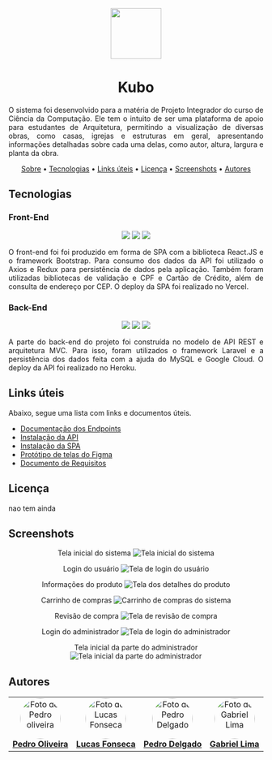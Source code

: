 <p align="center" id="sobre"><img src="https://avatars.githubusercontent.com/u/202138232?s=200&v=4" height="100"/></p> 
<h1 align="center">Kubo</h1>

<p align="justify">
   O sistema foi desenvolvido para a matéria de Projeto Integrador do curso de Ciência da Computação. Ele tem o intuito de ser uma plataforma de apoio para estudantes de Arquitetura, permitindo a visualização de diversas obras, como casas, igrejas e estruturas em geral, apresentando informações detalhadas sobre cada uma delas, como autor, altura, largura e planta da obra.
</p>

<p align="center">
  <a href="#sobre">Sobre</a> •
  <a href="#tecnologias">Tecnologias</a> •
  <a href="#links">Links úteis</a> •
  <a href="#licenca">Licença</a> •
  <a href="#screenshots">Screenshots</a> •
  <a href="#autores">Autores</a>
</p>

<h2 id="tecnologias">Tecnologias</h2>

<h3>Front-End</h3>
<p align="center">
  <img src="https://img.shields.io/badge/-React-0D1117?style=for-the-badge&logo=react" />
  <img src="https://img.shields.io/badge/-Tailwind%20CSS-0D1117?style=for-the-badge&logo=tailwindcss&logoColor=38BDF8" />
  <img src="https://img.shields.io/badge/-Bootstrap-0D1117?style=for-the-badge&logo=bootstrap" />
</p>

<p align="justify">
    O front-end foi foi produzido em forma de SPA com a biblioteca
    React.JS e o framework Bootstrap. Para consumo dos dados da API foi
    utilizado o Axios e Redux para persistência de dados pela aplicação.
    Também foram utilizadas bibliotecas de validação e CPF e Cartão de
    Crédito, além de consulta de endereço por CEP. O deploy da SPA foi realizado no Vercel.
</p>

<h3>Back-End</h3>

<p align="center">
  <img src="https://img.shields.io/badge/-Vite-0D1117?style=for-the-badge&logo=vite&logoColor=646CFF" />
  <img src="https://img.shields.io/badge/-MongoDB-0D1117?style=for-the-badge&logo=mongodb&logoColor=47A248" />
  <img src="https://img.shields.io/badge/-Golang-0D1117?style=for-the-badge&logo=go&logoColor=00ADD8" />
</p>

<p align="justify">
    A parte do back-end do projeto foi construída no modelo de API REST e
    arquitetura MVC. Para isso, foram utilizados o framework Laravel e a
    persistência dos dados feita com a ajuda do MySQL e Google Cloud. O deploy da API foi realizado no Heroku.
</p>

<h2 id="links">Links úteis</h2>

Abaixo, segue uma lista com links e documentos úteis.

- <a href="https://github.com/WebII-2020-2/BEE/blob/main/docs/documentacaoEndpoints.md">Documentação dos Endpoints</a>
- <a href="https://github.com/WebII-2020-2/BEE/blob/main/docs/deployAPI.md">Instalação da API</a>
- <a href="https://github.com/WebII-2020-2/BEE/blob/main/docs/deploySPA.md">Instalação da SPA</a>
- <a href="https://www.figma.com/design/BJx2dRFO2WooBAhdllH5q9/Projeto-Integrador?node-id=0-1&p=f&t=ab65bYhi6Djf1Pr4-0">Protótipo de telas do Figma</a>
- <a href="https://github.com/WebII-2020-2/BEE/blob/main/docs/documentoDeRequisitos.pdf">Documento de Requisitos</a>

<h2 id="licenca">Licença</h2>

<p  align="justify">
nao tem ainda
</p>

<h2 id="screenshots">Screenshots</h2>

<div align="center">

Tela inicial do sistema
<img src="./screenshots/home-bee.png" alt="Tela inicial do sistema" />

Login do usuário
<img src="./screenshots/login-user.png" alt="Tela de login do usuário" />

Informações do produto
<img src="./screenshots/product-bee.png" alt="Tela dos detalhes do produto" />

Carrinho de compras
<img src="./screenshots/cart-bee.png" alt="Carrinho de compras do sistema" />

Revisão de compra
<img src="./screenshots/shopping-bee.png" alt="Tela de revisão de compra" />

Login do administrador
<img src="./screenshots/login-admin.png" alt="Tela de login do administrador" />

Tela inicial da parte do administrador
<img src="./screenshots/home-admin.png" alt="Tela inicial da parte do administrador" />
</div>

<h2 id="autores">Autores</h2>

<table align="center">
    <tr>
        <td align="center">
            <a href="https://github.com/PedroDiOliveira">
                <img style="border-radius: 50%;" src="https://avatars.githubusercontent.com/u/126473107?v=4" width="80px;" alt="Foto de Pedro oliveira"/>
                <br/>
                <b>Pedro Oliveira</b>
            </a>
        </td>
        <td align="center">
            <a href="https://github.com/lucas19fonseca">
                <img style="border-radius: 50%;" src="https://avatars.githubusercontent.com/u/126473218?s=400&u=2f5a424572b24dac442e7a193d05f341f6e6f880&v=4" width="80px;" alt="Foto de Lucas Fonseca"/>
                <br/>
                <b>Lucas Fonseca</b>
            </a>
        </td>
        <td align="center">
            <a href="https://github.com/PedroDelgo">
                <img style="border-radius: 50%;" src="https://avatars.githubusercontent.com/u/126472951?v=4" width="80px;" alt="Foto de Pedro Delgado"/>
                <br/>
                <b>Pedro Delgado</b>
            </a>
        </td>
        <td align="center">
            <a href="https://github.com/gabriellima-4">
                <img style="border-radius: 50%;" src="https://avatars.githubusercontent.com/u/126473024?v=4" width="80px;" alt="Foto de Gabriel Lima"/>
                <br/>
                <b>Gabriel Lima</b>
            </a>
        </td>
    </tr>
</table>
